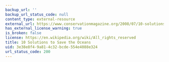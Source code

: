 ```yaml
---
backup_url: ''
backup_url_status_code: null
content_type: external-resource
external_url: https://www.conservationmagazine.org/2008/07/10-solutions-to-save-the-ocean/
has_external_license_warning: true
is_broken: false
license: https://en.wikipedia.org/wiki/All_rights_reserved
title: 10 Solutions to Save the Oceans
uid: 3e38e8f4-9a81-4c32-bcde-554e4088e324
url_status_code: 200
---
```

